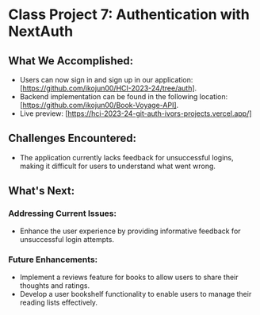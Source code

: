 # Class Project 7: Authentication with NextAuth

## What We Accomplished:

- Users can now sign in and sign up in our application: [https://github.com/ikojun00/HCI-2023-24/tree/auth].
- Backend implementation can be found in the following location: [https://github.com/ikojun00/Book-Voyage-API].
- Live preview: [https://hci-2023-24-git-auth-ivors-projects.vercel.app/]

## Challenges Encountered:

- The application currently lacks feedback for unsuccessful logins, making it difficult for users to understand what went wrong.

## What's Next:

### Addressing Current Issues:

- Enhance the user experience by providing informative feedback for unsuccessful login attempts.

### Future Enhancements:

- Implement a reviews feature for books to allow users to share their thoughts and ratings.
- Develop a user bookshelf functionality to enable users to manage their reading lists effectively.
